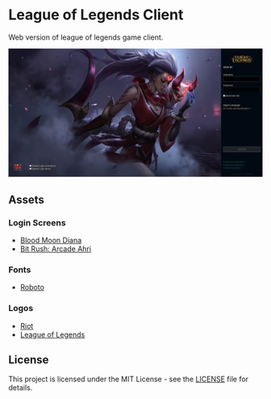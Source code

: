 # League of Legends Client
Web version of league of legends game client.

![Homepage image](screenshots/homepage.png)

## Assets

### Login Screens
* [Blood Moon Diana](https://www.youtube.com/watch?v=myEKQkKdKtQ)
* [Bit Rush: Arcade Ahri](https://www.youtube.com/watch?v=DYW-kEiCnJI)

### Fonts
* [Roboto](https://fonts.google.com/specimen/Roboto)

### Logos
* [Riot](https://www.riotgames.com/sites/default/files/asset-kit-assets/files/Riot_logo_WHITE_TEXT.png)
* [League of Legends](https://www.riotgames.com/sites/default/files/asset-kit-assets/files/LOL_LOGO_RGB_SMALL%20copy.PNG)

## License
This project is licensed under the MIT License - see the [LICENSE](LICENSE) file for details.
